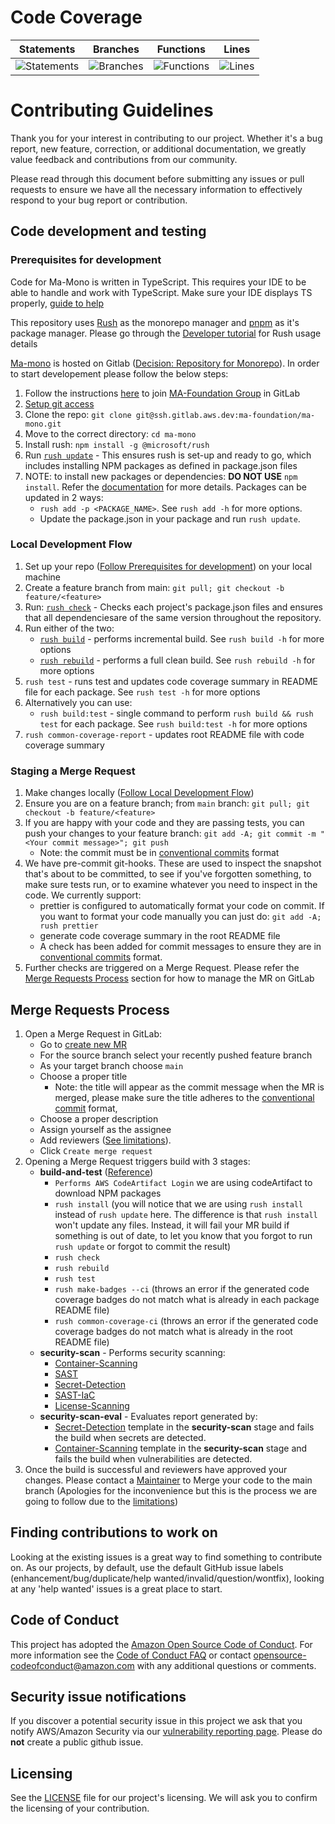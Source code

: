 # Code Coverage
| Statements                  | Branches                | Functions                 | Lines             |
| --------------------------- | ----------------------- | ------------------------- | ----------------- |
| ![Statements](https://img.shields.io/badge/statements-93.94%25-brightgreen.svg?style=flat) | ![Branches](https://img.shields.io/badge/branches-100%25-brightgreen.svg?style=flat) | ![Functions](https://img.shields.io/badge/functions-90.91%25-brightgreen.svg?style=flat) | ![Lines](https://img.shields.io/badge/lines-96.77%25-brightgreen.svg?style=flat) |
# Contributing Guidelines

Thank you for your interest in contributing to our project. Whether it's a bug report, new feature, correction, or additional documentation, we greatly value feedback and contributions from our community.

Please read through this document before submitting any issues or pull requests to ensure we have all the necessary information to effectively respond to your bug report or contribution.

## Code development and testing

### Prerequisites for development

Code for Ma-Mono is written in TypeScript. This requires your IDE to be able to handle and work with TypeScript. Make sure your IDE displays TS properly, [guide to help](https://medium.com/@netczuk/even-faster-code-formatting-using-eslint-22b80d061461)

This repository uses [Rush](https://rushjs.io/pages/intro/welcome/) as the monorepo manager and [pnpm](https://rushjs.io/pages/maintainer/package_managers/) as it's package manager. Please go through the [Developer tutorial](https://rushjs.io/pages/developer/new_developer/) for Rush usage details

[Ma-mono](https://gitlab.aws.dev/ma-foundation/ma-mono) is hosted on Gitlab ([Decision: Repository for Monorepo](https://quip-amazon.com/jBvNAvWbpq6V/Decision-Repository-for-Monorepo)). In order to start developement please follow the below steps:

1. Follow the instructions [here](https://w.amazon.com/bin/view/AWS/Teams/WWPS/TSD/GitLab/#HJoiningaTeamGroup) to join [MA-Foundation Group](https://gitlab.aws.dev/ma-foundation) in GitLab
2. [Setup git access](https://w.amazon.com/bin/view/AWS/Teams/WWPS/TSD/GitLab/#HSettingupgitAccess)
3. Clone the repo: `git clone git@ssh.gitlab.aws.dev:ma-foundation/ma-mono.git`
4. Move to the correct directory: `cd ma-mono`
5. Install rush: `npm install -g @microsoft/rush`
6. Run [`rush update`](https://rushjs.io/pages/commands/rush_update/) - This ensures rush is set-up and ready to go, which includes installing NPM packages as defined in package.json files
7. NOTE: to install new packages or dependencies: **DO NOT USE** `npm install`. Refer the [documentation](https://rushjs.io/pages/developer/modifying_package_json/) for more details. Packages can be updated in 2 ways:
   - `rush add -p <PACKAGE_NAME>`. See `rush add -h` for more options.
   - Update the package.json in your package and run `rush update`.

### Local Development Flow

1. Set up your repo ([Follow Prerequisites for development](#prerequisites-for-development)) on your local machine
2. Create a feature branch from main: `git pull; git checkout -b feature/<feature>`
3. Run: [`rush check`](https://rushjs.io/pages/commands/rush_check/) - Checks each project's package.json files and ensures that all dependenciesare of the same version throughout the repository.
4. Run either of the two:
   - [`rush build`](https://rushjs.io/pages/commands/rush_build/) - performs incremental build. See `rush build -h` for more options
   - [`rush rebuild`](https://rushjs.io/pages/commands/rush_rebuild/) - performs a full clean build. See `rush rebuild -h` for more options
5. `rush test` - runs test and updates code coverage summary in README file for each package. See `rush test -h` for more options
6. Alternatively you can use:
   - `rush build:test` - single command to perform `rush build && rush test` for each package. See `rush build:test -h` for more options
7. `rush common-coverage-report` - updates root README file with code coverage summary

### Staging a Merge Request

1. Make changes locally ([Follow Local Development Flow](#Local-Development-Flow))
2. Ensure you are on a feature branch; from `main` branch: `git pull; git checkout -b feature/<feature>`
3. If you are happy with your code and they are passing tests, you can push your changes to your feature branch: `git add -A; git commit -m "<Your commit message>"; git push`
    - Note: the commit must be in [conventional commits](https://www.conventionalcommits.org/en/v1.0.0/) format
4. We have pre-commit git-hooks. These are used to inspect the snapshot that's about to be committed, to see if you've forgotten something, to make sure tests run, or to examine whatever you need to inspect in the code. We currently support:
    - prettier is configured to automatically format your code on commit. If you want to format your code manually you can just do: `git add -A; rush prettier`
    - generate code coverage summary in the root README file
    - A check has been added for commit messages to ensure they are in [conventional commits](https://www.conventionalcommits.org/en/v1.0.0/) format.
5. Further checks are triggered on a Merge Request. Please refer the [Merge Requests Process](#merge-requests-process) section for how to manage the MR on GitLab

## Merge Requests Process

1. Open a Merge Request in GitLab:
    - Go to [create new MR](https://gitlab.aws.dev/ma-foundation/ma-mono/-/merge_requests/new)
    - For the source branch select your recently pushed feature branch
    - As your target branch choose `main`
    - Choose a proper title
        - Note: the title will appear as the commit message when the MR is merged, please make sure the title adheres to the [conventional commit](https://www.conventionalcommits.org/en/v1.0.0/) format, 
    - Choose a proper description
    - Assign yourself as the assignee
    - Add reviewers ([See limitations](https://quip-amazon.com/jBvNAvWbpq6V/Decision-Repository-for-Monorepo#temp:C:XHKd59c38e62a0c4e2c94800bcf7)).
    - Click `Create merge request`
2. Opening a Merge Request triggers build with 3 stages:
    - **build-and-test** ([Reference](https://rushjs.io/pages/maintainer/enabling_ci_builds/))
        - `Performs AWS CodeArtifact Login` we are using codeArtifact to download NPM packages
        - `rush install` (you will notice that we are using `rush install` instead of `rush update` here. The difference is that `rush install` won't update any files. Instead, it will fail your MR build if something is out of date, to let you know that you forgot to run `rush update` or forgot to commit the result)
        - `rush check`
        - `rush rebuild`
        - `rush test`
        - `rush make-badges --ci` (throws an error if the generated code coverage badges do not match what is already in each package README file)
        - `rush common-coverage-ci` (throws an error if the generated code coverage badges do not match what is already in the root README file)
    - **security-scan** - Performs security scanning:
        - [Container-Scanning](https://docs.gitlab.com/ee/user/application_security/container_scanning/)
        - [SAST](https://docs.gitlab.com/ee/user/application_security/sast/)
        - [Secret-Detection](https://docs.gitlab.com/ee/user/application_security/secret_detection/)
        - [SAST-IaC](https://docs.gitlab.com/ee/user/application_security/iac_scanning/)
        - [License-Scanning](https://docs.gitlab.com/ee/user/compliance/license_compliance/#include-the-license-scanning-template)
    - **security-scan-eval** - Evaluates report generated by: 
        - [Secret-Detection](https://docs.gitlab.com/ee/user/application_security/secret_detection/) template in the **security-scan** stage and fails the build when secrets are detected.
        - [Container-Scanning](https://docs.gitlab.com/ee/user/application_security/container_scanning/) template in the **security-scan** stage and fails the build when vulnerabilities are detected.
3. Once the build is successful and reviewers have approved your changes. Please contact a [Maintainer](https://quip-amazon.com/jBvNAvWbpq6V/Decision-Repository-for-Monorepo#temp:C:XHK259edb7d77b44c3a85de0c1a4) to Merge your code to the main branch (Apologies for the inconvenience but this is the process we are going to follow due to the [limitations](https://quip-amazon.com/jBvNAvWbpq6V/Decision-Repository-for-Monorepo#temp:C:XHKd59c38e62a0c4e2c94800bcf7))

## Finding contributions to work on

Looking at the existing issues is a great way to find something to contribute on. As our projects, by default, use the default GitHub issue labels (enhancement/bug/duplicate/help wanted/invalid/question/wontfix), looking at any 'help wanted' issues is a great place to start.

## Code of Conduct

This project has adopted the [Amazon Open Source Code of Conduct](https://aws.github.io/code-of-conduct).
For more information see the [Code of Conduct FAQ](https://aws.github.io/code-of-conduct-faq) or contact
opensource-codeofconduct@amazon.com with any additional questions or comments.

## Security issue notifications

If you discover a potential security issue in this project we ask that you notify AWS/Amazon Security via our [vulnerability reporting page](http://aws.amazon.com/security/vulnerability-reporting/). Please do **not** create a public github issue.

## Licensing

See the [LICENSE](LICENSE) file for our project's licensing. We will ask you to confirm the licensing of your contribution.